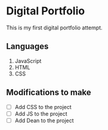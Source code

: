 # Digital Portfolio

This is my first digital portfolio attempt.

## Languages

1. JavaScript
2. HTML
3. CSS

## Modifications to make

- [ ] Add CSS to the project
- [ ] Add JS to the project
- [ ] Add Dean to the project 